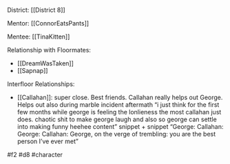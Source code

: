 District: [[District 8]]

Mentor: [[ConnorEatsPants]]

Mentee: [[TinaKitten]]

Relationship with Floormates: 
- [[DreamWasTaken]]
- [[Sapnap]]

Interfloor Relationships:
- [[Callahan]]: super close. Best friends. Callahan really helps out George. Helps out also during marble incident aftermath “i just think for the first few months while george is feeling the lonlieness the most callahan just does. chaotic shit to make george laugh and also so george can settle into making funny heehee content” snippet + snippet “George: Callahan: George: Callahan: George, on the verge of trembling: you are the best person I’ve ever met”


#f2 #d8 #character